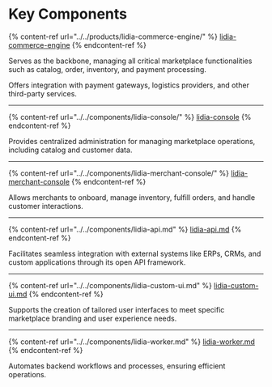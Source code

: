 # Key Components

{% content-ref url="../../products/lidia-commerce-engine/" %}
[lidia-commerce-engine](../../products/lidia-commerce-engine/)
{% endcontent-ref %}

Serves as the backbone, managing all critical marketplace functionalities such as catalog, order, inventory, and payment processing.&#x20;

Offers integration with payment gateways, logistics providers, and other third-party services.&#x20;

***

{% content-ref url="../../components/lidia-console/" %}
[lidia-console](../../components/lidia-console/)
{% endcontent-ref %}

Provides centralized administration for managing marketplace operations, including catalog and customer data.&#x20;

***

{% content-ref url="../../components/lidia-merchant-console/" %}
[lidia-merchant-console](../../components/lidia-merchant-console/)
{% endcontent-ref %}

Allows merchants to onboard, manage inventory, fulfill orders, and handle customer interactions.&#x20;

***

{% content-ref url="../../components/lidia-api.md" %}
[lidia-api.md](../../components/lidia-api.md)
{% endcontent-ref %}

Facilitates seamless integration with external systems like ERPs, CRMs, and custom applications through its open API framework.&#x20;

***

{% content-ref url="../../components/lidia-custom-ui.md" %}
[lidia-custom-ui.md](../../components/lidia-custom-ui.md)
{% endcontent-ref %}

Supports the creation of tailored user interfaces to meet specific marketplace branding and user experience needs.&#x20;

***

{% content-ref url="../../components/lidia-worker.md" %}
[lidia-worker.md](../../components/lidia-worker.md)
{% endcontent-ref %}

&#x20;Automates backend workflows and processes, ensuring efficient operations.

